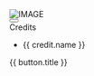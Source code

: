 <grid class="grid" :style="[config.gridTemplateColumns ? {'gridTemplateColumns': config.gridTemplateColumns} : {'gridTemplateColumns': '1fr 1fr 1fr'}]">
    <div class="grid-item" v-if="!item.hide" v-for="item in items">
        <span class="grid-item-title-wrapper">
          <span class="grid-item-title" v-html=item.title></span>
          <span class="grid-item-state" v-text="item.status ? item.status : 'Active'"></span>
        </span>
        <div class="grid-item-container">
          <img alt="IMAGE" v-if="item.image" class="grid-item-image" :src=item.image />
        <div class="grid-item-description-container">
          <button class="grid-item-description-button hevort-btn" @click="(e) => toggleDescription(e, item)">
            <span class="grid-item-description-button-text" v-text="item.descriptionExpanded ? 'Hide Description' : 'Show Description'"></span>
            <i class="grid-item-description-button-icon" :class="item.descriptionExpanded ? 'fa-solid fa-angle-up' : 'fa-solid fa-angle-down'"></i>
          </button>
          <div class="grid-item-description"
               :class="(item.descriptionExpanded) ? 'grid-item-description-expanded' : ''"
               v-html=item.description>
          </div>
        </div>
        <div class="grid-item-custom-content" v-if="item.customContent" v-html="item.customContent"></div>
        <div class="grid-item-credits" v-if="item.credits">
            <span class="grid-item-credit-header">Credits</span>
                <ul class="grid-item-credit-list">
                    <li class="grid-item-credit-list-item" v-for="credit in item.credits">
                        <div class="grid-item-credit-list-item-wrapper">
                            <span class="grid-item-credit-list-item-name">{{ credit.name }}</span>
                            <span v-if="credit.description" v-html="credit.description"></span>
                        </div>
                    </li>
                </ul>
        </div>
        <div class="grid-item-button-container" v-if="item.buttons" :style="[item.customContent || item.credits ? {'marginTop': 'unset'} : {'marginTop': 'auto'}, item.buttons.length === 1 ? {'grid-template-columns': '1fr'} : {'grid-template-columns': '1fr 1fr'}]" :style>
            <a class="hevort-btn" v-for="button in item.buttons" v-if="button.link" :href="button.link" :target="[button.target ? button.target : '_blank']"><span class="hevort-btn-text">{{ button.title }}</span><i v-if="button.icon" :class="button.icon" :style="{'marginLeft': 'auto'}"></i></a>
        </div>
        </div>
    </div>
</grid>